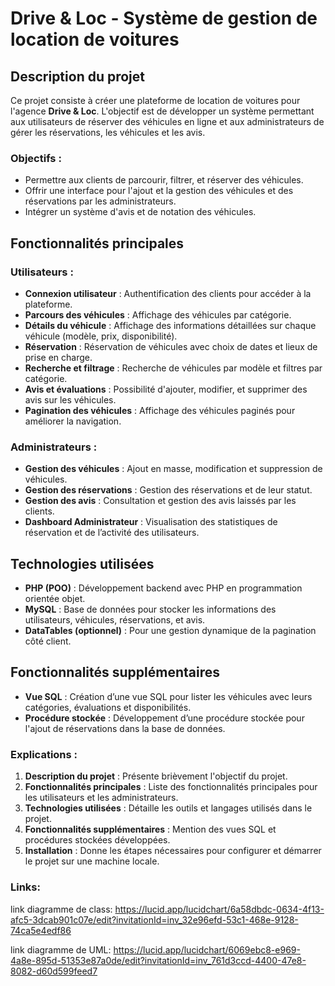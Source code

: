 # Drive & Loc - Système de gestion de location de voitures

## Description du projet

Ce projet consiste à créer une plateforme de location de voitures pour l'agence **Drive & Loc**. L'objectif est de développer un système permettant aux utilisateurs de réserver des véhicules en ligne et aux administrateurs de gérer les réservations, les véhicules et les avis.

### Objectifs :
- Permettre aux clients de parcourir, filtrer, et réserver des véhicules.
- Offrir une interface pour l'ajout et la gestion des véhicules et des réservations par les administrateurs.
- Intégrer un système d'avis et de notation des véhicules.

## Fonctionnalités principales

### Utilisateurs :
- **Connexion utilisateur** : Authentification des clients pour accéder à la plateforme.
- **Parcours des véhicules** : Affichage des véhicules par catégorie.
- **Détails du véhicule** : Affichage des informations détaillées sur chaque véhicule (modèle, prix, disponibilité).
- **Réservation** : Réservation de véhicules avec choix de dates et lieux de prise en charge.
- **Recherche et filtrage** : Recherche de véhicules par modèle et filtres par catégorie.
- **Avis et évaluations** : Possibilité d'ajouter, modifier, et supprimer des avis sur les véhicules.
- **Pagination des véhicules** : Affichage des véhicules paginés pour améliorer la navigation.

### Administrateurs :
- **Gestion des véhicules** : Ajout en masse, modification et suppression de véhicules.
- **Gestion des réservations** : Gestion des réservations et de leur statut.
- **Gestion des avis** : Consultation et gestion des avis laissés par les clients.
- **Dashboard Administrateur** : Visualisation des statistiques de réservation et de l’activité des utilisateurs.

## Technologies utilisées
- **PHP (POO)** : Développement backend avec PHP en programmation orientée objet.
- **MySQL** : Base de données pour stocker les informations des utilisateurs, véhicules, réservations, et avis.
- **DataTables (optionnel)** : Pour une gestion dynamique de la pagination côté client.
  
## Fonctionnalités supplémentaires
- **Vue SQL** : Création d’une vue SQL pour lister les véhicules avec leurs catégories, évaluations et disponibilités.
- **Procédure stockée** : Développement d’une procédure stockée pour l'ajout de réservations dans la base de données.



### Explications :

1. **Description du projet** : Présente brièvement l'objectif du projet.
2. **Fonctionnalités principales** : Liste des fonctionnalités principales pour les utilisateurs et les administrateurs.
3. **Technologies utilisées** : Détaille les outils et langages utilisés dans le projet.
4. **Fonctionnalités supplémentaires** : Mention des vues SQL et procédures stockées développées.
5. **Installation** : Donne les étapes nécessaires pour configurer et démarrer le projet sur une machine locale.


### Links:

link diagramme de class: https://lucid.app/lucidchart/6a58dbdc-0634-4f13-afc5-3dcab901c07e/edit?invitationId=inv_32e96efd-53c1-468e-9128-74ca5e4edf86

link diagramme de UML: https://lucid.app/lucidchart/6069ebc8-e969-4a8e-895d-51353e87a0de/edit?invitationId=inv_761d3ccd-4400-47e8-8082-d60d599feed7